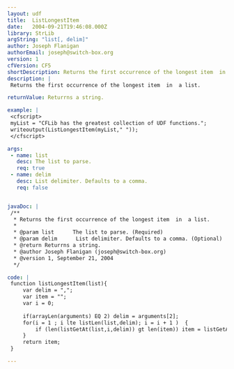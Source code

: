 ```yaml
---
layout: udf
title:  ListLongestItem
date:   2004-09-21T19:46:08.000Z
library: StrLib
argString: "list[, delim]"
author: Joseph Flanigan
authorEmail: joseph@switch-box.org
version: 1
cfVersion: CF5
shortDescription: Returns the first occurrence of the longest item  in  a list.
description: |
 Returns the first occurrence of the longest item  in  a list.

returnValue: Returrns a string.

example: |
 <cfscript>
 myList = "CFLib has the greatest collection of UDF functions.";
 writeoutput(ListLongestItem(myList," "));
 </cfscript>

args:
 - name: list
   desc: The list to parse.
   req: true
 - name: delim
   desc: List delimiter. Defaults to a comma.
   req: false


javaDoc: |
 /**
  * Returns the first occurrence of the longest item  in  a list.
  * 
  * @param list      The list to parse. (Required)
  * @param delim      List delimiter. Defaults to a comma. (Optional)
  * @return Returrns a string. 
  * @author Joseph Flanigan (joseph@switch-box.org) 
  * @version 1, September 21, 2004 
  */

code: |
 function listLongestItem(list){
     var delim = ","; 
     var item = "";
     var i = 0;
     
     if(arrayLen(arguments) EQ 2) delim = arguments[2];
     for(i = 1 ; i lte listLen(list,delim); i = i + 1 )  {
         if (len(listGetAt(list,i,delim)) gt len(item)) item = listGetAt(list,i,delim); 
     }
     return item; 
 }

---
```


